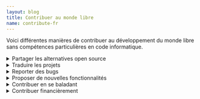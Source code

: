 ```yaml
---
layout: blog
title: Contribuer au monde libre
name: contribute-fr
---
```


Voici différentes manières de contribuer au développement du monde libre sans compétences particulières en code informatique.

<!-- --------------------------------------------- -->
<details>
<summary>
Partager les alternatives open source
</summary>

En parlant de ces alternatives autour de vous, vous contribuer à l'essor de ces projets. Plus ces projets sont importants, plus il y a de contributeur⋅ices.

</details>

<!-- --------------------------------------------- -->
<details>
<summary>
Traduire les projets
</summary>

Si vous maîtrisez plusieurs langues, vous pouvez participer à la traduction des outils open source que vous utilisez.

</details>

<!-- --------------------------------------------- -->
<details>
<summary>
Reporter des bugs
</summary>

Lorsque vous rencontrez une anomalie, vous pouvez la faire remonter à l'équipe de développeur pour que celle-ci soit corrigée plus rapidement.

</details>

<!-- --------------------------------------------- -->
<details>
<summary>
Proposer de nouvelles fonctionnalités
</summary>

Si vous trouvez qu'une fonctionnalité manque à une application, vous pouvez proposer que cette fonctionnalité soit ajoutée.

</details>

<!-- --------------------------------------------- -->
<details>
<summary>
Contribuer en se baladant
</summary>

Streetcomplete est une application disponible sur Android qui permet de compléter les informations manquantes dans la base de données cartographiques collaborative, Open Street Map, lorsque vous vous déplacez. Si vous n'avez pas d'Android, vous pouvez contribué depuis un ordinateur sur le site https://www.openstreetmap.org/.

</details>

<!-- --------------------------------------------- -->
<details>
<summary>
Contribuer financièrement
</summary>

De nombreux projets ont un modèle économique basé sur les dons. Les aider financièrement est donc essentiel. Si vous le pouvez, ces projets proposent souvent de devenir donateur⋅ice régulier⋅ère, une sorte d'abonnement garantissant leur indépendance. Ils proposent également des dons ponctuels.

</details>
